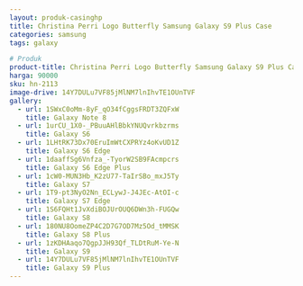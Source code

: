```yaml
---
layout: produk-casinghp
title: Christina Perri Logo Butterfly Samsung Galaxy S9 Plus Case
categories: samsung
tags: galaxy

# Produk
product-title: Christina Perri Logo Butterfly Samsung Galaxy S9 Plus Case
harga: 90000
sku: hn-2113
image-drive: 14Y7DULu7VF85jMlNM7lnIhvTE1OUnTVF
gallery:
  - url: 1SWxC0oMm-8yF_qO34fCggsFRDT3ZQFxW
    title: Galaxy Note 8
  - url: 1urCU_1X0-_PBuuAHlBbkYNUQvrkbzrms
    title: Galaxy S6
  - url: 1LHtRK73Dx70EruImWtCXPRYz4oKvUD1Z
    title: Galaxy S6 Edge
  - url: 1daaffSg6Vnfza_-TyorW2SB9FAcmpcrs
    title: Galaxy S6 Edge Plus
  - url: 1cW0-MUN3Hb_K2zU77-TaIrSBo_mxJ5Ty
    title: Galaxy S7
  - url: 1T9-pt3NyO2Nn_ECLywJ-J4JEc-AtOI-c
    title: Galaxy S7 Edge
  - url: 1S6FQHt1JvXdiBOJUrOUQ6DWn3h-FUGQw
    title: Galaxy S8
  - url: 180NU8OomeZP4C2D7G7OD7Mz5Od_tMMSK
    title: Galaxy S8 Plus
  - url: 1zKDHAaqo7QgpJJH93Qf_TLDtRuM-Ye-N
    title: Galaxy S9
  - url: 14Y7DULu7VF85jMlNM7lnIhvTE1OUnTVF
    title: Galaxy S9 Plus
---
```

